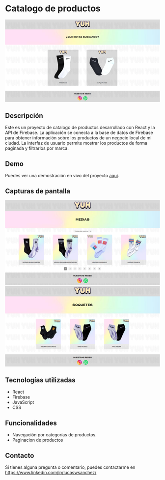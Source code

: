 # Catalogo de productos

![E-Commerce](/src/assets/screenshot1.png)

## Descripción
Este es un proyecto de catalogo de productos desarrollado con React y la API de Firebase. La aplicación se conecta a la base de datos de Firebase para obtener información sobre los productos de un negocio local de mi ciudad. La interfaz de usuario permite mostrar los productos de forma paginada y filtrarlos por marca.

## Demo
Puedes ver una demostración en vivo del proyecto [aquí](https://yuh-website.netlify.app/).

## Capturas de pantalla
![Captura de pantalla 1](/src/assets/screenshot2.png)
![Captura de pantalla 2](/src/assets/screenshot3.png)

## Tecnologías utilizadas
- React
- Firebase
- JavaScript
- CSS

## Funcionalidades
- Navegación por categorías de productos.
- Paginacion de productos

## Contacto
Si tienes alguna pregunta o comentario, puedes contactarme en https://www.linkedin.com/in/lucaswsanchez/
